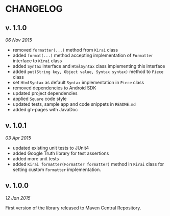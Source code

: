 CHANGELOG
=========

v. 1.1.0
--------
*06 Nov 2015*

- removed `formatter(...)` method from `Kirai` class
- added `format(...)` method accepting implementation of `Formatter` interface to `Kirai` class
- added `Syntax` interface and `HtmlSyntax` class implementing this interface
- added `put(String key, Object value, Syntax syntax)` method to `Piece` class
- set `HtmlSyntax` as default `Syntax` implementation in `Piece` class
- removed dependencies to Android SDK
- updated project dependencies
- applied `Square` code style
- updated tests, sample app and code snippets in `README.md`
- added gh-pages with JavaDoc

v. 1.0.1
--------
*03 Apr 2015*

- updated existing unit tests to JUnit4
- added Google Truth library for test assertions
- added more unit tests
- added `Kirai formatter(Formatter formatter)` method in `Kirai` class for setting custom `Formatter` implementation.

v. 1.0.0
--------
*12 Jan 2015*

First version of the library released to Maven Central Repository.
